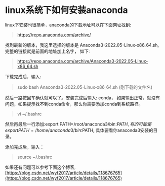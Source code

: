 # linux系统下如何安装anaconda

linux下安装也很简单，anaconda的下载地址可以在下面网址找到:

> https://repo.anaconda.com/archive/

找到最新的版本，我这里选择的版本是 Anaconda3-2022.05-Linux-x86_64.sh,
完整的链接就是前面的地址加上名字， 如下:

> https://repo.anaconda.com/archive/Anaconda3-2022.05-Linux-x86_64.sh

下载完成后，输入:
> sudo bash Anaconda3-2022.05-Linux-x86_64.sh (刚下载的文件名)

然后一路按回车确认就可以了。安装完成后输入: conda，
如果输出正常，就没有问题，如果提示找不到conda命令，那么你需要添加conda到系统路径。

> vi ~/.bashrc

然后再最后一行添加:export PATH=/root/anaconda3/bin:$PATH, 有的可能是export
PATH=/home/anaconda3/bin:$PATH, 具体要看你anaconda3安装的目录。

添加完成后，输入：

> source ~/.bashrc

如果还有问题可以参考下面这个博客,
[https://blog.csdn.net/wyf2017/article/details/118676765](https://blog.csdn.net/wyf2017/article/details/118676765)